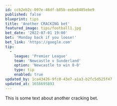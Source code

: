 ```yaml
---
id: ccb2eb2c-097e-46df-b85b-eebe8485ebe9
published: false
blueprint: tips
title: 'Another CRACKING bet'
featured_image: tips/football1.jpg
bet_date: '2022-07-01 19:00'
bet: 'Monday back if you loose!'
bet_link: 'https://google.com'
tip:
  -
    league: 'Premier League'
    team: 'Newcastle v Sunderland'
    option: 'Newcastle to win 8-0'
    type: tip
    enabled: true
updated_by: 1ca43426-9fc8-43e7-a1a3-b2fc5d525f47
updated_at: 1656695893
---
```

This is some text about another cracking bet.